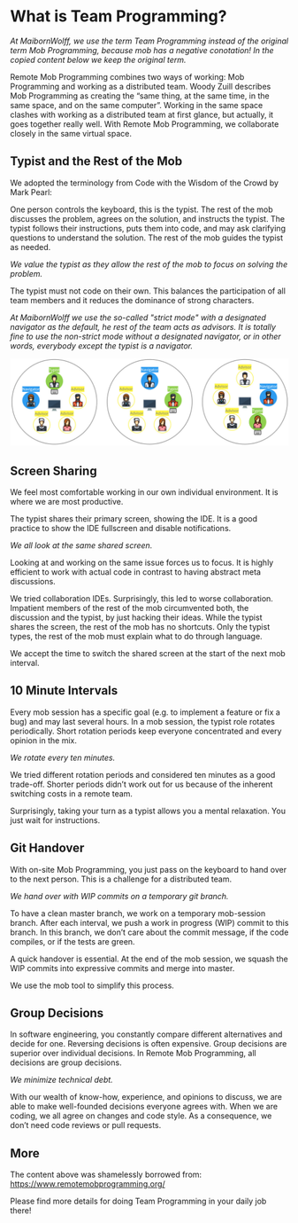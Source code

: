 # What is Team Programming?

*At MaibornWolff, we use the term Team Programming instead of the original term Mob Programming, because mob has a negative conotation! In the copied content below we keep the original term.*

Remote Mob Programming combines two ways of working: Mob Programming and working as a distributed team. Woody Zuill describes Mob Programming as creating the “same thing, at the same time, in the same space, and on the same computer”. Working in the same space clashes with working as a distributed team at first glance, but actually, it goes together really well. With Remote Mob Programming, we collaborate closely in the same virtual space.

## Typist and the Rest of the Mob

We adopted the terminology from Code with the Wisdom of the Crowd by Mark Pearl:

One person controls the keyboard, this is the typist. The rest of the mob discusses the problem, agrees on the solution, and instructs the typist. The typist follows their instructions, puts them into code, and may ask clarifying questions to understand the solution. The rest of the mob guides the typist as needed.

*We value the typist as they allow the rest of the mob to focus on solving the problem.*

The typist must not code on their own. This balances the participation of all team members and it reduces the dominance of strong characters.

*At MaibornWolff we use the so-called "strict mode" with a designated navigator as the default, he rest of the team acts as advisors. It is totally fine to use the non-strict mode without a designated navigator, or in other words, everybody except the typist is a navigator.*

![Team Programming Roles](team-programming-roles.jpg)

## Screen Sharing

We feel most comfortable working in our own individual environment. It is where we are most productive.

The typist shares their primary screen, showing the IDE. It is a good practice to show the IDE fullscreen and disable notifications.

*We all look at the same shared screen.*

Looking at and working on the same issue forces us to focus. It is highly efficient to work with actual code in contrast to having abstract meta discussions.

We tried collaboration IDEs. Surprisingly, this led to worse collaboration. Impatient members of the rest of the mob circumvented both, the discussion and the typist, by just hacking their ideas.
While the typist shares the screen, the rest of the mob has no shortcuts. Only the typist types, the rest of the mob must explain what to do through language.

We accept the time to switch the shared screen at the start of the next mob interval.

## 10 Minute Intervals

Every mob session has a specific goal (e.g. to implement a feature or fix a bug) and may last several hours. In a mob session, the typist role rotates periodically. Short rotation periods keep everyone concentrated and every opinion in the mix.

*We rotate every ten minutes.*

We tried different rotation periods and considered ten minutes as a good trade-off. Shorter periods didn’t work out for us because of the inherent switching costs in a remote team.

Surprisingly, taking your turn as a typist allows you a mental relaxation. You just wait for instructions.

## Git Handover

With on-site Mob Programming, you just pass on the keyboard to hand over to the next person. This is a challenge for a distributed team.

*We hand over with WIP commits on a temporary git branch.*

To have a clean master branch, we work on a temporary mob-session branch. After each interval, we push a work in progress (WIP) commit to this branch. In this branch, we don’t care about the commit message, if the code compiles, or if the tests are green.

A quick handover is essential. At the end of the mob session, we squash the WIP commits into expressive commits and merge into master.

We use the mob tool to simplify this process.

## Group Decisions

In software engineering, you constantly compare different alternatives and decide for one. Reversing decisions is often expensive. Group decisions are superior over individual decisions. In Remote Mob Programming, all decisions are group decisions.

*We minimize technical debt.*

With our wealth of know-how, experience, and opinions to discuss, we are able to make well-founded decisions everyone agrees with. When we are coding, we all agree on changes and code style. As a consequence, we don’t need code reviews or pull requests.

## More

The content above was shamelessly borrowed from: https://www.remotemobprogramming.org/

Please find more details for doing Team Programming in your daily job there!
